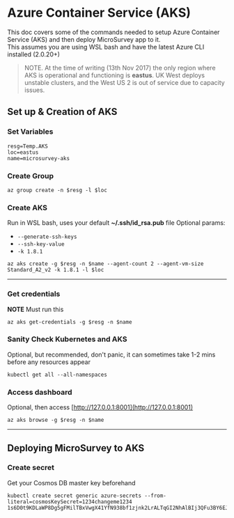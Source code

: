 # Azure Container Service (AKS)
This doc covers some of the commands needed to setup Azure Container Service (AKS) and then deploy MicroSurvey app to it.  
This assumes you are using WSL bash and have the latest Azure CLI installed (2.0.20+)

> NOTE. At the time of writing (13th Nov 2017) the only region where AKS is operational and functioning is **eastus**. UK West deploys unstable clusters, and the West US 2 is out of service due to capacity issues.

## Set up & Creation of AKS

### Set Variables
```
resg=Temp.AKS
loc=eastus
name=microsurvey-aks
```

### Create Group
```
az group create -n $resg -l $loc
```

### Create AKS 
Run in WSL bash, uses your default **~/.ssh/id_rsa.pub** file
Optional params:
* `--generate-ssh-keys` 
* `--ssh-key-value `
* `-k 1.8.1` 

```
az aks create -g $resg -n $name --agent-count 2 --agent-vm-size Standard_A2_v2 -k 1.8.1 -l $loc
```

---

### Get credentials
**NOTE** Must run this
```
az aks get-credentials -g $resg -n $name
```

### Sanity Check Kubernetes and AKS
Optional, but recommended, don't panic, it can sometimes take 1-2 mins before any resources appear
```
kubectl get all --all-namespaces
```

### Access dashboard 
Optional, then access [http://127.0.0.1:8001](http://127.0.0.1:8001)
```
az aks browse -g $resg -n $name
```

---

## Deploying MicroSurvey to AKS


### Create secret
Get your Cosmos DB master key beforehand
```
kubectl create secret generic azure-secrets --from-literal=cosmosKeySecret=1234changeme1234
1s6D0t9KDLaWP8Dg5gFMilTBxVwgX41YfN938bf1zjnk2LrALTqGI2NhAlBIj3QFu3BY6EJIFagCQruY6AFC6A==
```